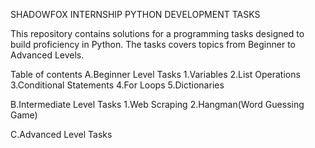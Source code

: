 SHADOWFOX INTERNSHIP 
PYTHON DEVELOPMENT TASKS

This repository contains solutions for a programming tasks designed to build proficiency in Python. The tasks covers topics from Beginner to Advanced Levels.

Table of contents
A.Beginner Level Tasks
1.Variables
2.List Operations
3.Conditional Statements
4.For Loops
5.Dictionaries


B.Intermediate Level Tasks
1.Web Scraping
2.Hangman(Word Guessing Game)

C.Advanced Level Tasks

